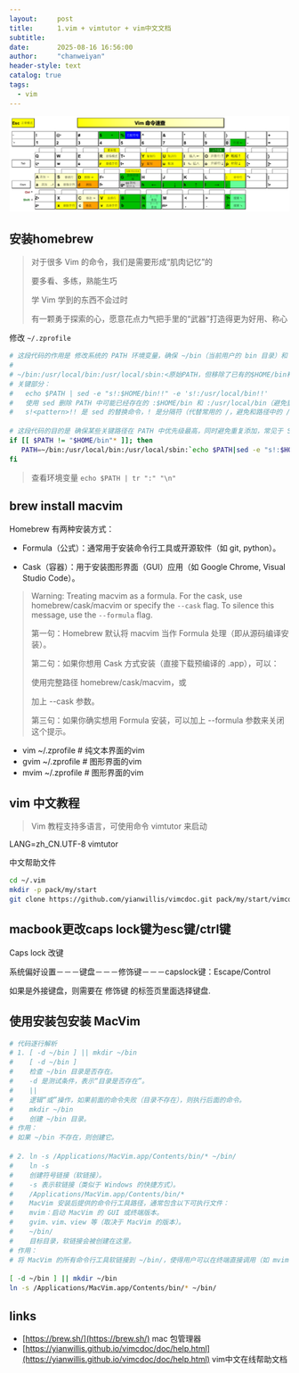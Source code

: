 ```yaml
---
layout:     post
title:      1.vim + vimtutor + vim中文文档
subtitle:
date:       2025-08-16 16:56:00
author:     "chanweiyan"
header-style: text
catalog: true
tags:
  - vim
---
```


![vim-command-quick-reference](/img/vim-command-quick-reference.webp)

## 安装homebrew

> 对于很多 Vim 的命令，我们是需要形成“肌肉记忆”的
>
> 要多看、多练，熟能生巧
>
> 学 Vim 学到的东西不会过时
>
> 有一颗勇于探索的心，愿意花点力气把手里的“武器”打造得更为好用、称心
>
>

修改 `~/.zprofile`

```bash
# 这段代码的作用是 修改系统的 PATH 环境变量，确保 ~/bin（当前用户的 bin 目录）和 /usr/local/bin、/usr/local/sbin 等路径被正确添加到 PATH 的开头，同时避免重复添加。
#
# ~/bin:/usr/local/bin:/usr/local/sbin:<原始PATH，但移除了已有的$HOME/bin和/usr/local/bin>
# 关键部分：
#   echo $PATH | sed -e "s!:$HOME/bin!!" -e 's!:/usr/local/bin!!'
#   使用 sed 删除 PATH 中可能已经存在的 :$HOME/bin 和 :/usr/local/bin（避免重复）。
#   s!<pattern>!! 是 sed 的替换命令，! 是分隔符（代替常用的 /，避免和路径中的 / 冲突）。

# 这段代码的目的是 确保某些关键路径在 PATH 中优先级最高，同时避免重复添加，常见于 Shell 配置
if [[ $PATH != "$HOME/bin"* ]]; then
   PATH=~/bin:/usr/local/bin:/usr/local/sbin:`echo $PATH|sed -e "s!:$HOME/bin!!" -e 's!:/usr/local/bin!!'`
fi

```

> 查看环境变量 `echo $PATH | tr ":" "\n"`

## brew install macvim

Homebrew 有两种安装方式：

- Formula（公式）：通常用于安装命令行工具或开源软件（如 git, python）。

- Cask（容器）：用于安装图形界面（GUI）应用（如 Google Chrome, Visual Studio Code）。

> Warning: Treating macvim as a formula. For the cask, use homebrew/cask/macvim or specify the `--cask` flag. To silence this message, use the `--formula` flag.
>
> 第一句：Homebrew 默认将 macvim 当作 Formula 处理（即从源码编译安装）。
>
> 第二句：如果你想用 Cask 方式安装（直接下载预编译的 .app），可以：
>
> 使用完整路径 homebrew/cask/macvim，或
>
> 加上 --cask 参数。
>
> 第三句：如果你确实想用 Formula 安装，可以加上 --formula 参数来关闭这个提示。
>

- vim ~/.zprofile # 纯文本界面的vim
- gvim ~/.zprofile # 图形界面的vim
- mvim ~/.zprofile # 图形界面的vim

## vim 中文教程

> Vim 教程支持多语言，可使用命令 vimtutor 来启动

LANG=zh_CN.UTF-8 vimtutor

中文帮助文件

```bash
cd ~/.vim
mkdir -p pack/my/start
git clone https://github.com/yianwillis/vimcdoc.git pack/my/start/vimcdoc

```

## macbook更改caps lock键为esc键/ctrl键

Caps lock 改键

系统偏好设置－－－键盘－－－修饰键－－－capslock键：Escape/Control

如果是外接键盘，则需要在 修饰键 的标签页里面选择键盘.

## 使用安装包安装 MacVim

```bash
# 代码逐行解析
# 1. [ -d ~/bin ] || mkdir ~/bin
#    [ -d ~/bin ]
#    检查 ~/bin 目录是否存在。
#    -d 是测试条件，表示“目录是否存在”。
#    ||
#    逻辑“或”操作，如果前面的命令失败（目录不存在），则执行后面的命令。
#    mkdir ~/bin
#    创建 ~/bin 目录。
# 作用：
# 如果 ~/bin 不存在，则创建它。

# 2. ln -s /Applications/MacVim.app/Contents/bin/* ~/bin/
#    ln -s
#    创建符号链接（软链接）。
#    -s 表示软链接（类似于 Windows 的快捷方式）。
#    /Applications/MacVim.app/Contents/bin/*
#    MacVim 安装后提供的命令行工具路径，通常包含以下可执行文件：
#    mvim：启动 MacVim 的 GUI 或终端版本。
#    gvim、vim、view 等（取决于 MacVim 的版本）。
#    ~/bin/
#    目标目录，软链接会被创建在这里。
# 作用：
# 将 MacVim 的所有命令行工具软链接到 ~/bin/，使得用户可以在终端直接调用（如 mvim filename）。

[ -d ~/bin ] || mkdir ~/bin
ln -s /Applications/MacVim.app/Contents/bin/* ~/bin/

```

## links

- [https://brew.sh/](https://brew.sh/) mac 包管理器
- [https://yianwillis.github.io/vimcdoc/doc/help.html](https://yianwillis.github.io/vimcdoc/doc/help.html) vim中文在线帮助文档
